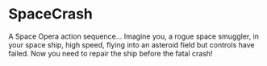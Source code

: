# SpaceCrash
A Space Opera action sequence... Imagine you, a rogue space smuggler, in your space ship, high speed, flying into an asteroid field but controls have failed. Now you need to repair the ship before the fatal crash!
